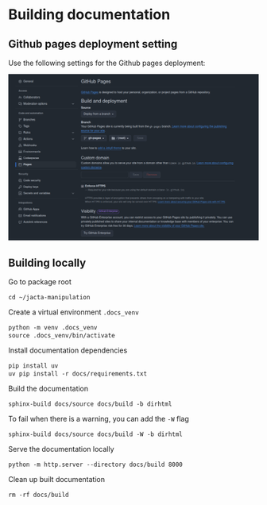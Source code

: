 # Building documentation

## Github pages deployment setting
Use the following settings for the Github pages deployment:

![framecat logo](_static/images/gh-pages-settings.png)

## Building locally
Go to package root
```
cd ~/jacta-manipulation
```

Create a virtual environment `.docs_venv`
```
python -m venv .docs_venv
source .docs_venv/bin/activate
```

Install documentation dependencies
```
pip install uv
uv pip install -r docs/requirements.txt
```

Build the documentation
```
sphinx-build docs/source docs/build -b dirhtml
```

To fail when there is a warning, you can add the `-W` flag
```
sphinx-build docs/source docs/build -W -b dirhtml
```

Serve the documentation locally
```
python -m http.server --directory docs/build 8000
```

Clean up built documentation
```
rm -rf docs/build
```
